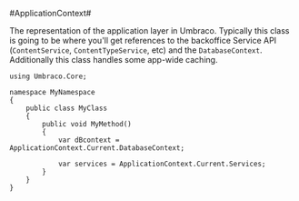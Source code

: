 #ApplicationContext#

The representation of the application layer in Umbraco.  Typically this class is going to be where you'll get references to the backoffice Service API (`ContentService`, `ContentTypeService`, etc) and the `DatabaseContext`.  Additionally this class handles some app-wide caching.

```
using Umbraco.Core;

namespace MyNamespace
{
    public class MyClass
    {
        public void MyMethod()
        {
            var dBcontext = ApplicationContext.Current.DatabaseContext;

            var services = ApplicationContext.Current.Services;
        }
    }
}
```